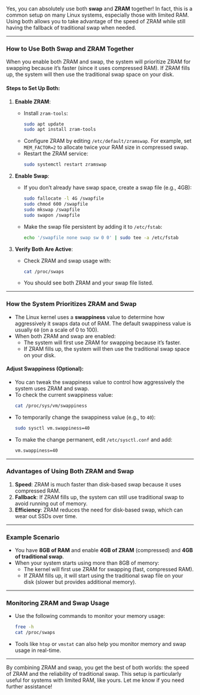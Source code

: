 Yes, you can absolutely use both **swap** and **ZRAM** together! In fact, this is a common setup on many Linux systems, especially those with limited RAM. Using both allows you to take advantage of the speed of ZRAM while still having the fallback of traditional swap when needed.

---

### **How to Use Both Swap and ZRAM Together**
When you enable both ZRAM and swap, the system will prioritize ZRAM for swapping because it’s faster (since it uses compressed RAM). If ZRAM fills up, the system will then use the traditional swap space on your disk.

#### **Steps to Set Up Both:**
1. **Enable ZRAM**:
   - Install `zram-tools`:
     ```bash
     sudo apt update
     sudo apt install zram-tools
     ```
   - Configure ZRAM by editing `/etc/default/zramswap`. For example, set `MEM_FACTOR=2` to allocate twice your RAM size in compressed swap.
   - Restart the ZRAM service:
     ```bash
     sudo systemctl restart zramswap
     ```

2. **Enable Swap**:
   - If you don’t already have swap space, create a swap file (e.g., 4GB):
     ```bash
     sudo fallocate -l 4G /swapfile
     sudo chmod 600 /swapfile
     sudo mkswap /swapfile
     sudo swapon /swapfile
     ```
   - Make the swap file persistent by adding it to `/etc/fstab`:
     ```bash
     echo '/swapfile none swap sw 0 0' | sudo tee -a /etc/fstab
     ```

3. **Verify Both Are Active**:
   - Check ZRAM and swap usage with:
     ```bash
     cat /proc/swaps
     ```
   - You should see both ZRAM and your swap file listed.

---

### **How the System Prioritizes ZRAM and Swap**
- The Linux kernel uses a **swappiness** value to determine how aggressively it swaps data out of RAM. The default swappiness value is usually `60` (on a scale of 0 to 100).
- When both ZRAM and swap are enabled:
  - The system will first use ZRAM for swapping because it’s faster.
  - If ZRAM fills up, the system will then use the traditional swap space on your disk.

#### **Adjust Swappiness (Optional)**:
- You can tweak the swappiness value to control how aggressively the system uses ZRAM and swap.
- To check the current swappiness value:
  ```bash
  cat /proc/sys/vm/swappiness
  ```
- To temporarily change the swappiness value (e.g., to `40`):
  ```bash
  sudo sysctl vm.swappiness=40
  ```
- To make the change permanent, edit `/etc/sysctl.conf` and add:
  ```bash
  vm.swappiness=40
  ```

---

### **Advantages of Using Both ZRAM and Swap**
1. **Speed**: ZRAM is much faster than disk-based swap because it uses compressed RAM.
2. **Fallback**: If ZRAM fills up, the system can still use traditional swap to avoid running out of memory.
3. **Efficiency**: ZRAM reduces the need for disk-based swap, which can wear out SSDs over time.

---

### **Example Scenario**
- You have **8GB of RAM** and enable **4GB of ZRAM** (compressed) and **4GB of traditional swap**.
- When your system starts using more than 8GB of memory:
  - The kernel will first use ZRAM for swapping (fast, compressed RAM).
  - If ZRAM fills up, it will start using the traditional swap file on your disk (slower but provides additional memory).

---

### **Monitoring ZRAM and Swap Usage**
- Use the following commands to monitor your memory usage:
  ```bash
  free -h
  cat /proc/swaps
  ```
- Tools like `htop` or `vmstat` can also help you monitor memory and swap usage in real-time.

---

By combining ZRAM and swap, you get the best of both worlds: the speed of ZRAM and the reliability of traditional swap. This setup is particularly useful for systems with limited RAM, like yours. Let me know if you need further assistance!